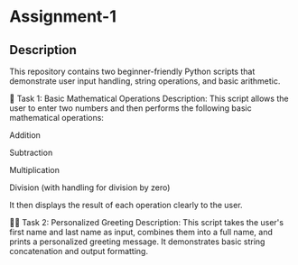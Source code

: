 # Assignment-1

## Description

This repository contains two beginner-friendly Python scripts that demonstrate user input handling, string operations, and basic arithmetic.

🧮 Task 1: Basic Mathematical Operations
Description:
This script allows the user to enter two numbers and then performs the following basic mathematical operations:

Addition

Subtraction

Multiplication

Division (with handling for division by zero)

It then displays the result of each operation clearly to the user.

🙋‍♂️ Task 2: Personalized Greeting
Description:
This script takes the user's first name and last name as input, combines them into a full name, and prints a personalized greeting message. It demonstrates basic string concatenation and output formatting.
